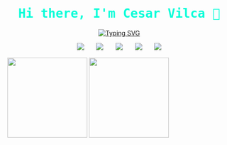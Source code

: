 <head>
  
<link rel="preconnect" href="https://fonts.googleapis.com">
<link rel="preconnect" href="https://fonts.gstatic.com" crossorigin>
<link href="https://fonts.googleapis.com/css2?family=Fira+Code:wght@300;400&family=Lobster&family=Lobster+Two:ital,wght@0,400;0,700;1,400;1,700&family=Open+Sans:wght@300&family=Poppins:ital,wght@0,300;0,500;1,300&family=Space+Mono:ital,wght@0,400;1,700&display=swap" rel="stylesheet">
  <!--
<a target="_blank" href="https://icons8.com/icon/19318/youtube-play">YouTube Play icon by Icons8</a>
  <a target="_blank" href="https://icons8.com/icon/30998/logotipo-de-la-discordia">Logotipo de la discordia icon by Icons8</a>
  <a target="_blank" href="https://icons8.com/icon/UrgbzHxXKotn/instagram">Instagram icon by Icons8</a>
  <a target="_blank" href="https://icons8.com/icon/13930/linkedin">LinkedIn icon by Icons8</a>
  <a target="_blank" href="https://icons8.com/icon/37246/gmail">Gmail icon by Icons8</a>
-->
 
  </head>
 <p>
   <h1 align="center" style="font-family: 'Fira Code', monospace; color:#08FDD8;">Hi there, I'm Cesar Vilca 👋</h1>
  </p>
<p align="center">  
  <a href="https://git.io/typing-svg"><img src="https://readme-typing-svg.demolab.com?font=Fira+Code&weight=900&pause=1000&color=08FDD8&vCenter=true&width=435&lines=An+Aspiring+Full+Stack+Web+Developer+;Always+Learning+New+Things+with+a+%E2%98%95%EF%B8%8F+" alt="Typing SVG" /></a>
  </p>
  
  <p align="center">
  <a href="#"><img src="https://img.icons8.com/color/48/000000/youtube-play.png"/></a>
  &#8287;&#8287;&#8287;&#8287;&#8287;
  <a href="#" alt="Discord" title="Dev Pro Tips Discord Server"><img src="https://img.icons8.com/color/48/000000/discord-logo.png"/></a>
  &#8287;&#8287;&#8287;&#8287;&#8287;
  <a href="#"><img src="https://img.icons8.com/color-glass/48/000000/instagram-new.png"/></a>
  &#8287;&#8287;&#8287;&#8287;&#8287;
  <a href="https://www.linkedin.com/in/cesar-vilca-pino-48ab55276/" ><img src="https://img.icons8.com/color/48/null/linkedin.png" target="_blank"/></a>
  &#8287;&#8287;&#8287;&#8287;&#8287;
  <a href="#"><img src="https://img.icons8.com/color/48/null/gmail--v1.png"/></a>
  
</p>
  
<div>  
  <a>
    <img src="https://github-readme-stats.vercel.app/api?username=vilcadev&show_icons=true&theme=radical&hide_border=true&ring_color=08FDD8&title_color=08FDD8" height="180px" >
  </a>
  <a max-width="50%" >
    <img src="https://github-readme-stats.vercel.app/api/top-langs/?username=vilcadev&layout=compact&theme=radical&hide_border=true&ring_color=08FDD8&title_color=08FDD8" height="180px">
  </a>
  

  
   
</div>
